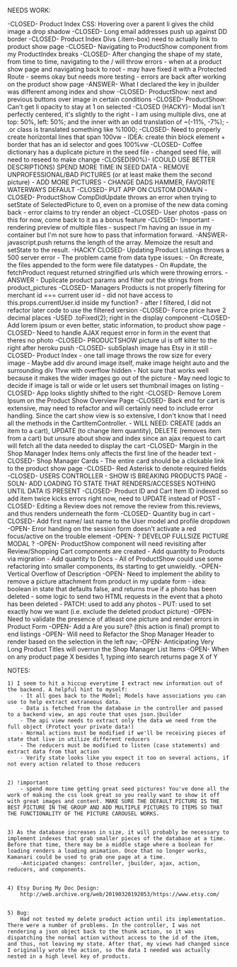 NEEDS WORK:

-CLOSED- Product Index CSS: Hovering over a parent li gives the child image a drop shadow
-CLOSED- Long email addresses push up against DD border
-CLOSED- Product Index Divs (.item-box) need to actually link to product show page
-CLOSED- Navigating to ProductShow component from my ProductIndex breaks
-CLOSED- After changing the shape of my state, from time to time, navigating to the / will throw errors
    - when at a product show page and navigating back to root
    - may have fixed it with a Protected Route
    - seems okay but needs more testing
    - errors are back after working on the product show page
-ANSWER- What I declared the key in jbuilder was different among index and show
-CLOSED- ProductShow: next and previous buttons over image in certain conditions
-CLOSED- ProductShow: Can't get li opacity to stay at 1 on selected
-CLOSED (HACKY)- Modal isn't perfectly centered, it's slightly to the right
    - I am using multiple divs, one at top: 50%, left: 50%; and the inner with an odd translation of ~(-11%, -7%);
    - .or class is translated something like %1000;
-CLOSED- Need to properly create horizontal lines that span 100vw
    - IDEA: create thin block element + border that has an id selector and goes 100%vw
-CLOSED- Coffee dictionary has a duplicate picture in the seed file
    - changed seed file, will need to reseed to make change
-CLOSED(90%)- (COULD USE BETTER DESCRIPTIONS) SPEND MORE TIME IN SEED DATA 
    - REMOVE UNPROFESSIONAL/BAD PICTURES (or at least make them the second picture)
    - ADD MORE PICTURES
    - CHANGE DADS HAMMER, FAVORITE WATERWAYS DEFAULT
-CLOSED- PUT APP ON CUSTOM DOMAIN
-CLOSED- ProductShow CompDidUpdate throws an error when trying to setState of SelectedPicture to 0, even on a promise of the new data coming back
    - error claims to try render an object
-CLOSED- User photos
    -pass on this for now, come back to it as a bonus feature
-CLOSED- !important - rendering preview of multiple files
    - suspect I'm having an issue in my container but I'm not sure how to pass that information forward.
    -ANSWER- javascript.push returns the length of the array. Memoize the result and setState to the result.
-HACKY CLOSED- Updating Product Listings throws a 500 server error
    - The problem came from data type issues:
        - On #create, the files appended to the form were file datatypes
        - On #update, the fetchProduct request returned stringified urls which were throwing errors.
    - ANSWER - Duplicate product params and filter out the strings from product_pictures 
-CLOSED- Managers Products is not properly filtering for merchant id === current user id
    - did not have access to this.props.currentUser.id inside my function? 
    - after I filtered, I did not refactor later code to use the filtered version
-CLOSED- Force price have 2 decimal places
    -USED .toFixed(2); right in the display component
-CLOSED- Add lorem ipsum or even better, static information, to product show page
-CLOSED- Need to handle AJAX request error in form in the event that theres no photo
-CLOSED- PRODUCTSHOW picture ul is off kilter to the right after heroku push
-CLOSED- subSplash image has Etsy in it still
-CLOSED- Product Index - one tall image throws the row size for every image
    - Maybe add div around image itself, make image height auto and the surrounding div 11vw with overflow hidden
    - Not sure that works well because it makes the wider images go out of the picture
    - May need logic to decide if image is tall or wide or let users set thumbnail images on listing
-CLOSED- App looks slightly shifted to the right
-CLOSED- Remove Lorem Ipsum on the Product Show Overview Page
-CLOSED- Back end for cart is extensive, may need to refactor and will certainly need to include error handling. Since the cart show view is so extensive, I don't know that I need all the methods in the CartItemController. 
    - WILL NEED: CREATE (adds an item to a cart), UPDATE (to change item quantity), DELETE (removes item from a cart) but unsure about show and index since an ajax request to cart will fetch all the data needed to display the cart
-CLOSED- Margin in the Shop Manager Index Items only affects the first line of the header text
-CLOSED- Shop Manager Cards - The entire card should be a clickable link to the product show page
-CLOSED- Red Asterisk to denote required fields
-CLOSED- USERS CONTROLLER - SHOW IS BREAKING PRODUCTS PAGE
    -SOLN- ADD LOADING TO STATE THAT RENDERS/ACCESSES NOTHING UNTIL DATA IS PRESENT
-CLOSED- Product ID and Cart Item ID indexed so add item twice kicks errors right now, need to UPDATE instead of POST
-CLOSED- Editing a Review does not remove the review from this.reviews, and thus renders underneath the form
-CLOSED- Quantity bug in cart
-CLOSED- Add first name/ last name to the User model and profile dropdown
-OPEN- Error handing on the session form doesn't activate a red focus/active on the trouble element
-OPEN- ? DEVELOP FULLSIZE PICTURE MODAL ?
-OPEN- ProductShow component will need revisiting after Review/Shopping Cart components are created
    - Add quantity to Products via migration
    - Add quantity to Docs
    - All of ProductShow could use some refactoring into smaller components, its starting to get unwieldly.
-OPEN- Vertical Overflow of Description
-OPEN- Need to implement the ability to remove a picture attachment from product in my update form
    - idea: boolean in state that defaults false, and returns true if a photo has been deleted
    - some logic to send two HTML requests in the event that a photo has been deleted
        - PATCH: used to add any photos
        - PUT: used to set exactly how we want (i.e. exclude the deleted product picture)
-OPEN- Need to validate the presence of atleast one picture and render errors in Product Form
-OPEN- Add a Are you sure? (this action is final) prompt to end listings
-OPEN- Will need to Refactor the Shop Manager Header to render based on the selection in the left nav;
-OPEN- Anticipating Very Long Product Titles will overrun the Shop Manager List Items
-OPEN- When on any product page X besides 1, typing into search returns page X of Y


 

NOTES: 

    1) I seem to hit a hiccup everytime I extract new information out of the backend. A helpful hint to myself:
        - It all goes back to the Model; Models have associations you can use to help extract extraneous data.
        - Data is fetched from the database in the controller and passed to a backend view, an api route that uses json.jbuilder
        - The api view needs to extract only the data we need from the full object (Protect your private data!)
        - Normal actions must be modified if we'll be receiving pieces of state that live in utilize different reducers
        - The reducers must be modified to listen (case statements) and extract data from that action
        - Verify state looks like you expect it too on several actions, if not every action related to those reducers


    2) !important
        - spend more time getting great seed pictures! You've done all the work of making the css look great so you really want to show it off with great images and content. MAKE SURE THE DEFAULT PICTURE IS THE BEST PICTURE IN THE GROUP AND ADD MULTIPLE PICTURES TO ITEMS SO THAT THE FUNCTIONALITY OF THE PICTURE CAROUSEL WORKS.


    3) As the database increases in size, it will probably be necessary to implement indexes that grab smaller pieces of the database at a time. Before that time, there may be a middle stage where a boolean for loading renders a loading animation. Once that no longer works, Kamanari could be used to grab one page at a time. 
        -Anticipated changes: controller, jbuilder, ajax, action, reducers, and components.


    4) Etsy During My Doc Design:
        http://web.archive.org/web/20190320192053/https://www.etsy.com/


    5) Bug:
        Had not tested my delete product action until its implementation. There were a number of problems. In the controller, I was not rendering a json object back to the thunk action, so it was dispatching the normal action without access to the id of the item, and thus, not leaving my state. After that, my views had changed since I originally wrote the action, so the data I needed was actually nested in a high level key of products.



